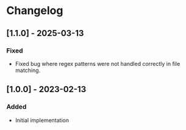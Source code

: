 # Changelog

## [1.1.0] - 2025-03-13
### Fixed
- Fixed bug where regex patterns were not handled correctly in file matching.

## [1.0.0] - 2023-02-13
### Added
- Initial implementation